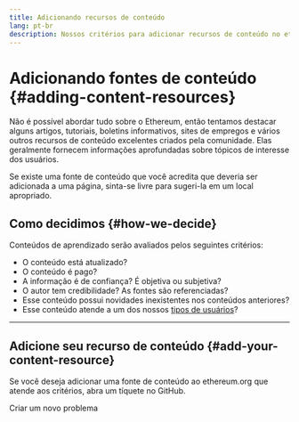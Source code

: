 ```yaml
---
title: Adicionando recursos de conteúdo
lang: pt-br
description: Nossos critérios para adicionar recursos de conteúdo no ethereum.org
---
```


# Adicionando fontes de conteúdo {#adding-content-resources}

Não é possível abordar tudo sobre o Ethereum, então tentamos destacar alguns artigos, tutoriais, boletins informativos, sites de empregos e vários outros recursos de conteúdo excelentes criados pela comunidade. Elas geralmente fornecem informações aprofundadas sobre tópicos de interesse dos usuários.

Se existe uma fonte de conteúdo que você acredita que deveria ser adicionada a uma página, sinta-se livre para sugeri-la em um local apropriado.

## Como decidimos {#how-we-decide}

Conteúdos de aprendizado serão avaliados pelos seguintes critérios:

- O conteúdo está atualizado?
- O conteúdo é pago?
- A informação é de confiança? É objetiva ou subjetiva?
- O autor tem credibilidade? As fontes são referenciadas?
- Esse conteúdo possui novidades inexistentes nos conteúdos anteriores?
- Esse conteúdo atende a um dos nossos [tipos de usuários](https://www.notion.so/efdn/Ethereum-org-User-Persona-Memo-b44dc1e89152457a87ba872b0dfa366c)?

---

## Adicione seu recurso de conteúdo {#add-your-content-resource}

Se você deseja adicionar uma fonte de conteúdo ao ethereum.org que atende aos critérios, abra um tíquete no GitHub.

<ButtonLink href="https://github.com/ethereum/ethereum-org-website/issues/new?assignees=&labels=Type%3A+Feature&template=feature_request.yaml&title=">
  Criar um novo problema
</ButtonLink>
